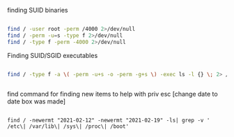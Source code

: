 finding SUID binaries
 ```bash
 
find / -user root -perm /4000 2>/dev/null  
find / -perm -u=s -type f 2>/dev/null
find / -type f -perm -4000 2>/dev/null

```
  
Finding SUID/SGID executables
```bash

find / -type f -a \( -perm -u+s -o -perm -g+s \) -exec ls -l {} \; 2> /dev/null`  
  
```
  
  
find command for finding new items to help with priv esc [change date to date box was made]
```

find / -newermt "2021-02-12" -newermt "2021-02-19" -ls| grep -v ' /etc\| /var/lib\| /sys\| /proc\| /boot'

```